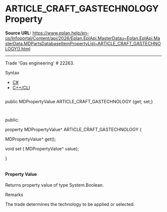 # ARTICLE_CRAFT_GASTECHNOLOGY Property

**Source URL:** https://www.eplan.help/en-us/Infoportal/Content/api/2026/Eplan.EplApi.MasterDatau~Eplan.EplApi.MasterData.MDPartsDatabaseItemPropertyList~ARTICLE_CRAFT_GASTECHNOLOGY().html

---

Trade 'Gas engineering' # 22263.

Syntax

- [C#](#i-syntax-CS)
- [C++/CLI](#i-syntax-CPP2005)

```
```
public MDPropertyValue ARTICLE_CRAFT_GASTECHNOLOGY {get; set;}
```
```

```
```
public:

property MDPropertyValue^ ARTICLE_CRAFT_GASTECHNOLOGY {

   MDPropertyValue^ get();

   void set (    MDPropertyValue^ value);

}
```
```

#### Property Value

Returns property value of type System.Boolean.

Remarks

The trade determines the technology to be applied or selected.
